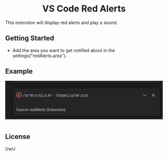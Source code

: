 <h1 align="center">
VS Code Red Alerts
</h1>

This extension will display red alerts and play a sound.

## Getting Started

- Add the area you want to get notified about in the settings("redAlerts.area").

## Example
![example](assets/example.png)

## License
UwU
